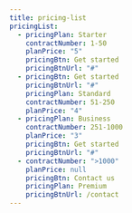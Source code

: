 ```yaml
---
title: pricing-list
pricingList:
  - pricingPlan: Starter
    contractNumber: 1-50
    planPrice: "5"
    pricingBtn: Get started
    pricingBtnUrl: "#"
  - pricingBtn: Get started
    pricingBtnUrl: "#"
    pricingPlan: Standard
    contractNumber: 51-250
    planPrice: "4"
  - pricingPlan: Business
    contractNumber: 251-1000
    planPrice: "3"
    pricingBtn: Get started
    pricingBtnUrl: "#"
  - contractNumber: ">1000"
    planPrice: null
    pricingBtn: Contact us
    pricingPlan: Premium
    pricingBtnUrl: /contact
---
```

